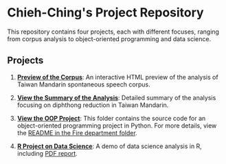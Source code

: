 # Chieh-Ching's Project Repository

This repository contains four projects, each with different focuses, ranging from corpus analysis to object-oriented programming and data science.

## Projects

1. **[Preview of the Corpus](corpus_preview/Data%20Analysis%20of%20the%20Corpus%20of%20Taiwan%20Mandarin%20Spontaneous%20Speech.html)**: 
   An interactive HTML preview of the analysis of Taiwan Mandarin spontaneous speech corpus.

2. **[View the Summary of the Analysis](analysis_summary/Diphthong%20Reduction%20Analysis.html)**: 
   Detailed summary of the analysis focusing on diphthong reduction in Taiwan Mandarin.

3. **[View the OOP Project](oop_project/)**: 
   This folder contains the source code for an object-oriented programming project in Python. For more details, view the [README in the Fire department folder](oop_project/Fire_department/README.md).

4. **[R Project on Data Science](r_project/)**: 
   A demo of data science analysis in R, including [PDF report](r_project/report.pdf).
